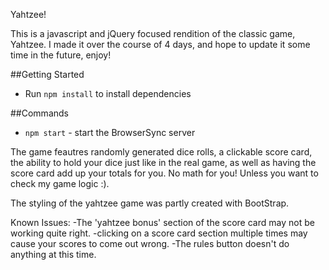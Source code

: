 Yahtzee!

This is a javascript and jQuery focused rendition of the classic game, Yahtzee. I made it over the course of 4 days, and hope to update it some time in the future, enjoy!

##Getting Started

* Run `npm install` to install dependencies

##Commands
* `npm start` - start the BrowserSync server

The game feautres randomly generated dice rolls, a clickable score card, the ability to hold your dice just like in the real game, as well as having the score card add up your totals for you. No math for you! Unless you want to check my game logic :).

The styling of the yahtzee game was partly created with BootStrap.

Known Issues:
  -The 'yahtzee bonus' section of the score card may not be working quite right.
  -clicking on a score card section multiple times may cause your scores to come out wrong.
  -The rules button doesn't do anything at this time.
